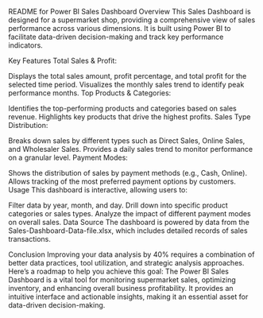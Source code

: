 README for Power BI Sales Dashboard
Overview
This Sales Dashboard is designed for a supermarket shop, providing a comprehensive view of sales performance across various dimensions. It is built using Power BI to facilitate data-driven decision-making and track key performance indicators.

Key Features
Total Sales & Profit:

Displays the total sales amount, profit percentage, and total profit for the selected time period.
Visualizes the monthly sales trend to identify peak performance months.
Top Products & Categories:

Identifies the top-performing products and categories based on sales revenue.
Highlights key products that drive the highest profits.
Sales Type Distribution:

Breaks down sales by different types such as Direct Sales, Online Sales, and Wholesaler Sales.
Provides a daily sales trend to monitor performance on a granular level.
Payment Modes:

Shows the distribution of sales by payment methods (e.g., Cash, Online).
Allows tracking of the most preferred payment options by customers.
Usage
This dashboard is interactive, allowing users to:

Filter data by year, month, and day.
Drill down into specific product categories or sales types.
Analyze the impact of different payment modes on overall sales.
Data Source
The dashboard is powered by data from the Sales-Dashboard-Data-file.xlsx, which includes detailed records of sales transactions.

Conclusion
Improving your data analysis by 40% requires a combination of better data practices, tool utilization, and strategic analysis approaches. Here’s a roadmap to help you achieve this goal:
The Power BI Sales Dashboard is a vital tool for monitoring supermarket sales, optimizing inventory, and enhancing overall business profitability. It provides an intuitive interface and actionable insights, making it an essential asset for data-driven decision-making.

